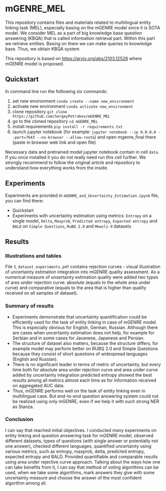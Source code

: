 # mGENRE_MEL
This repository contains files and materials related to multilingual entity linking task (MEL), especially basing on the mGENRE model since it is SOTA model. We consider MEL as a part of big knowledge base question answering (KBQA) that is called information retrieval part. Within this part we retrieve entities. Basing on them we can make queries to knowledge base. Thus, we obtain KBQA system

This repository is based on https://arxiv.org/abs/2103.12528 where mGENRE model is proposed.


## Quickstart

In command line run the folllowing six commands:

1) set new environment `conda create --name new_environment`
2) activate new environment `conda activate new_environment`
3) clone repository `git clone https://github.com/SergeyPetrakov/mGENRE_MEL`
4) go to the cloned repository `cd mGENRE_MEL`
5) install requirements `pip install -r requirements.txt`
6) launch jupyter notebook (for example: `jupyter notebook --ip 0.0.0.0 --port=7643 --no-browser --allow-root&`)
and open mgenre_final there (paste in browser web link and open file)

Necessary data and pretrained model jupyter notebook contain in cell `data`. If you once installed it you do not really need run this cell further.
We strongly recommend to follow the original article and repository to understand how everything works from the inside.

## Experiments

Experiments are provided in `mGENRE_and_Uncertainty_Estimation.ipynb` file, you can find there:
 - Quickstart
 - Experiments with uncertainty estimation using metrics: `Entropy` on a single model, `Delta`, `Maxprob`, `Predicted entropy`, `Expected entropy` and `BALD` on `Simple Questions`, `RuBQ 2.0` and `Mewsli-9` datasets
 
 ## Results
 
 ### Illustrations and tables

File `3_dataset_experiments.pdf` contains rejection curves - visual illustration of uncertainty estimation integration into mGENRE quality assessment. As a numerical measure of unsertainty estimation quality were added two types of ares under rejection curve: absolute (equals to the whole area under curve) and comparative (equals to the area that is higher than quality received on all samples of dataset).

### Summary of results

- Experiments demonstrate that uncertainty quantification could be efficiently used for the task of entity linking in case of mGENRE model. This is especially obvious for English, German, Russian. Although there are cases when uncertainty estimation does not help, for example for Serbian and in some cases for Javanese, Japanese and Persian.
- The structure of dataset also matters, because the structure differs, for example model may perform better on RUBQ 2.0 and Simple Questions because they consist of short questions of widespread languages (English and Russian).
- There is no significant leader in terms of metric of uncertainty, but every time both for absolute area under rejection curve and area under curve added by uncertainty integration predicted entropy showed the best results among all metrics almost each time as for information received on aggregated AUC data.
- Thus, mGENRE performs well on the task of entity linking even in multilingual case. But end-to-end question answering system could not be realized using only mGENRE, even if we help it with such strong NER as Stanza.

### Conclusion
I can say that reached initial objectives. I conducted many experiments on entity linking and question answering task for mGENRE model, observed different datasets, types of questions (with single answer or potentially not one answer), checked different languages, quantified uncertainty using various metrics, such as entropy, maxprob, delta, predicted entropy, expected entropy and BALD. Provided quantifiable and comparable results using area under rejective curve approach.
Talking about the ways how one can take benefits from it, I can say that method of voting algorithms can be used, when we take some algorithms, mark answers they give with some uncertainty measure and choose the answer of the most confident algorithm among all.



